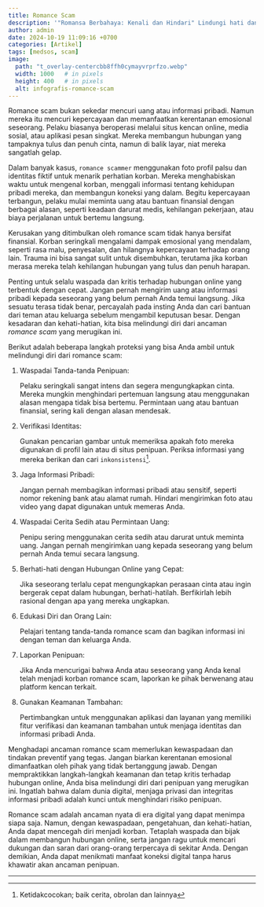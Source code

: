 ```yaml
---
title: Romance Scam
description: '"Romansa Berbahaya: Kenali dan Hindari" Lindungi hati dan dompetmu dari tipu daya digital'
author: admin
date: 2024-10-19 11:09:16 +0700
categories: [Artikel]
tags: [medsos, scam]
image:
  path: "t_overlay-centercbb8ffh0cymayvrprfzo.webp"
  width: 1000   # in pixels
  height: 400   # in pixels
  alt: infografis-romance-scam
---
```


Romance scam bukan sekedar mencuri uang atau informasi pribadi. Namun mereka itu mencuri kepercayaan dan memanfaatkan kerentanan emosional seseorang. Pelaku biasanya beroperasi melalui situs kencan online, media sosial, atau aplikasi pesan singkat. Mereka membangun hubungan yang tampaknya tulus dan penuh cinta, namun di balik layar, niat mereka sangatlah gelap.

Dalam banyak kasus, `romance scammer` menggunakan foto profil palsu dan identitas fiktif untuk menarik perhatian korban. Mereka menghabiskan waktu untuk mengenal korban, menggali informasi tentang kehidupan pribadi mereka, dan membangun koneksi yang dalam. Begitu kepercayaan terbangun, pelaku mulai meminta uang atau bantuan finansial dengan berbagai alasan, seperti keadaan darurat medis, kehilangan pekerjaan, atau biaya perjalanan untuk bertemu langsung.

Kerusakan yang ditimbulkan oleh romance scam tidak hanya bersifat finansial. Korban seringkali mengalami dampak emosional yang mendalam, seperti rasa malu, penyesalan, dan hilangnya kepercayaan terhadap orang lain. Trauma ini bisa sangat sulit untuk disembuhkan, terutama jika korban merasa mereka telah kehilangan hubungan yang tulus dan penuh harapan.

Penting untuk selalu waspada dan kritis terhadap hubungan online yang terbentuk dengan cepat. Jangan pernah mengirim uang atau informasi pribadi kepada seseorang yang belum pernah Anda temui langsung. Jika sesuatu terasa tidak benar, percayalah pada insting Anda dan cari bantuan dari teman atau keluarga sebelum mengambil keputusan besar. Dengan kesadaran dan kehati-hatian, kita bisa melindungi diri dari ancaman *romance scam* yang merugikan ini.

Berikut adalah beberapa langkah proteksi yang bisa Anda ambil untuk melindungi diri dari romance scam:

1. Waspadai Tanda-tanda Penipuan:
   
   Pelaku seringkali sangat intens dan segera mengungkapkan cinta. Mereka mungkin menghindari pertemuan langsung atau menggunakan alasan mengapa tidak bisa bertemu. Permintaan uang atau bantuan finansial, sering kali dengan alasan mendesak.

2. Verifikasi Identitas:

   Gunakan pencarian gambar untuk memeriksa apakah foto mereka digunakan di profil lain atau di situs penipuan. Periksa informasi yang mereka berikan dan cari `inkonsistensi`[^1].

3. Jaga Informasi Pribadi:

   Jangan pernah membagikan informasi pribadi atau sensitif, seperti nomor rekening bank atau alamat rumah. Hindari mengirimkan foto atau video yang dapat digunakan untuk memeras Anda.

4. Waspadai Cerita Sedih atau Permintaan Uang:

   Penipu sering menggunakan cerita sedih atau darurat untuk meminta uang. Jangan pernah mengirimkan uang kepada seseorang yang belum pernah Anda temui secara langsung.

5. Berhati-hati dengan Hubungan Online yang Cepat:

   Jika seseorang terlalu cepat mengungkapkan perasaan cinta atau ingin bergerak cepat dalam hubungan, berhati-hatilah. Berfikirlah lebih rasional dengan apa yang mereka ungkapkan.

6. Edukasi Diri dan Orang Lain:

   Pelajari tentang tanda-tanda romance scam dan bagikan informasi ini dengan teman dan keluarga Anda.

7. Laporkan Penipuan:

   Jika Anda mencurigai bahwa Anda atau seseorang yang Anda kenal telah menjadi korban romance scam, laporkan ke pihak berwenang atau platform kencan terkait.

8. Gunakan Keamanan Tambahan:

   Pertimbangkan untuk menggunakan aplikasi dan layanan yang memiliki fitur verifikasi dan keamanan tambahan untuk menjaga identitas dan informasi pribadi Anda.

Menghadapi ancaman romance scam memerlukan kewaspadaan dan tindakan preventif yang tegas. Jangan biarkan kerentanan emosional dimanfaatkan oleh pihak yang tidak bertanggung jawab. Dengan mempraktikkan langkah-langkah keamanan dan tetap kritis terhadap hubungan online, Anda bisa melindungi diri dari penipuan yang merugikan ini. Ingatlah bahwa dalam dunia digital, menjaga privasi dan integritas informasi pribadi adalah kunci untuk menghindari risiko penipuan.

Romance scam adalah ancaman nyata di era digital yang dapat menimpa siapa saja. Namun, dengan kewaspadaan, pengetahuan, dan kehati-hatian, Anda dapat mencegah diri menjadi korban. Tetaplah waspada dan bijak dalam membangun hubungan online, serta jangan ragu untuk mencari dukungan dan saran dari orang-orang terpercaya di sekitar Anda. Dengan demikian, Anda dapat menikmati manfaat koneksi digital tanpa harus khawatir akan ancaman penipuan.

---
[^1]: Ketidakcocokan; baik cerita, obrolan dan lainnya